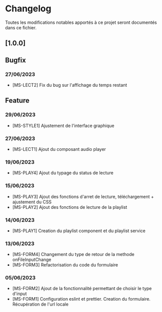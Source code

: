 # Changelog

Toutes les modifications notables apportés à ce projet seront documentés dans ce fichier.

## [1.0.0]

## Bugfix

### 27/06/2023

- [MS-LECT2] Fix du bug sur l'affichage du temps restant

## Feature

### 29/06/2023

- [MS-STYLE1] Ajustement de l'interface graphique

### 27/06/2023

- [MS-LECT1] Ajout du composant audio player

### 19/06/2023

- [MS-PLAY4] Ajout du typage du status de lecture

### 15/06/2023

- [MS-PLAY3] Ajout des fonctions d'arret de lecture, téléchargement + ajustement du CSS
- [MS-PLAY2] Ajout des fonctions de lecture de la playlist

### 14/06/2023

- [MS-PLAY1] Creation du playlist component et du playlist service

### 13/06/2023

- [MS-FORM4] Changement du type de retour de la methode onFileInputChange
- [MS-FORM3] Refactorisation du code du formulaire

### 05/06/2023

- [MS-FORM2] Ajout de la fonctionnalité permettant de choisir le type d'input
- [MS-FORM1] Configuration eslint et prettier. Creation du formulaire. Récupération de l'url locale